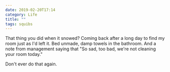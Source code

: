 ```yaml
---
date: 2019-02-20T17:14
category: Life
title: ""
tags: squibs
---
```


That thing you did when it snowed? Coming back after a long day to find my room just as I'd left it. Bed unmade, damp towels in the bathroom. And a note from management saying that "So sad, too bad, we're not cleaning your room today."

Don't ever do that again.

